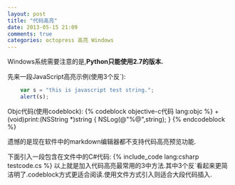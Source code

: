 ```yaml
---
layout: post
title: "代码高亮"
date: 2013-05-15 21:09
comments: true
categories: octopress 高亮 Windows
---
```


Windows系统需要注意的是,**Python只能使用2.7的版本.**

先来一段JavaScript高亮示例(使用3个反\`):
```javascript JavaScript代码
    var s = "this is javascript test string.";
    alert(s);
```
Objc代码(使用codeblock):
{% codeblock objective-c代码 lang:objc %}
+(void)print:(NSString *)string
{
    NSLog(@"%@",string);
}
{% endcodeblock %}

遗憾的是现在软件中的markdown编辑器都不支持代码高亮预览功能.

下面引入一段包含在文件中的C#代码:
{% include_code lang:csharp testcode.cs %}
以上就是加入代码高亮最常用的3中方法.其中3个反\`看起来更简洁明了.codeblock方式更适合阅读.使用文件方式引入则适合大段代码插入.
